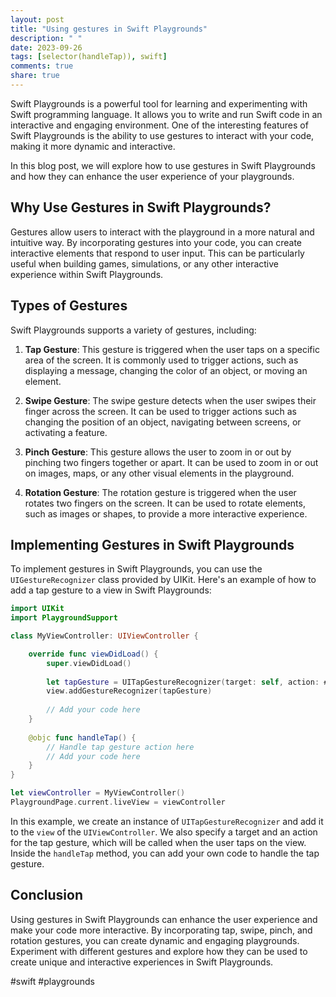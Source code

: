 ```yaml
---
layout: post
title: "Using gestures in Swift Playgrounds"
description: " "
date: 2023-09-26
tags: [selector(handleTap)), swift]
comments: true
share: true
---
```


Swift Playgrounds is a powerful tool for learning and experimenting with Swift programming language. It allows you to write and run Swift code in an interactive and engaging environment. One of the interesting features of Swift Playgrounds is the ability to use gestures to interact with your code, making it more dynamic and interactive.

In this blog post, we will explore how to use gestures in Swift Playgrounds and how they can enhance the user experience of your playgrounds.

## Why Use Gestures in Swift Playgrounds?

Gestures allow users to interact with the playground in a more natural and intuitive way. By incorporating gestures into your code, you can create interactive elements that respond to user input. This can be particularly useful when building games, simulations, or any other interactive experience within Swift Playgrounds.

## Types of Gestures

Swift Playgrounds supports a variety of gestures, including:

1. **Tap Gesture**: This gesture is triggered when the user taps on a specific area of the screen. It is commonly used to trigger actions, such as displaying a message, changing the color of an object, or moving an element.

2. **Swipe Gesture**: The swipe gesture detects when the user swipes their finger across the screen. It can be used to trigger actions such as changing the position of an object, navigating between screens, or activating a feature.

3. **Pinch Gesture**: This gesture allows the user to zoom in or out by pinching two fingers together or apart. It can be used to zoom in or out on images, maps, or any other visual elements in the playground.

4. **Rotation Gesture**: The rotation gesture is triggered when the user rotates two fingers on the screen. It can be used to rotate elements, such as images or shapes, to provide a more interactive experience.

## Implementing Gestures in Swift Playgrounds

To implement gestures in Swift Playgrounds, you can use the `UIGestureRecognizer` class provided by UIKit. Here's an example of how to add a tap gesture to a view in Swift Playgrounds:

```swift
import UIKit
import PlaygroundSupport

class MyViewController: UIViewController {

    override func viewDidLoad() {
        super.viewDidLoad()
        
        let tapGesture = UITapGestureRecognizer(target: self, action: #selector(handleTap))
        view.addGestureRecognizer(tapGesture)
        
        // Add your code here
    }
    
    @objc func handleTap() {
        // Handle tap gesture action here
        // Add your code here
    }
}

let viewController = MyViewController()
PlaygroundPage.current.liveView = viewController
```

In this example, we create an instance of `UITapGestureRecognizer` and add it to the `view` of the `UIViewController`. We also specify a target and an action for the tap gesture, which will be called when the user taps on the view. Inside the `handleTap` method, you can add your own code to handle the tap gesture.

## Conclusion

Using gestures in Swift Playgrounds can enhance the user experience and make your code more interactive. By incorporating tap, swipe, pinch, and rotation gestures, you can create dynamic and engaging playgrounds. Experiment with different gestures and explore how they can be used to create unique and interactive experiences in Swift Playgrounds.

#swift #playgrounds